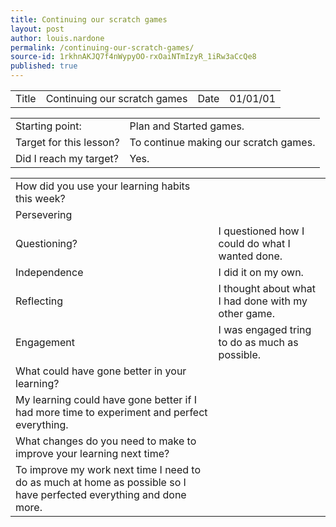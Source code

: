 ```yaml
---
title: Continuing our scratch games
layout: post
author: louis.nardone
permalink: /continuing-our-scratch-games/
source-id: 1rkhnAKJQ7f4nWypyOO-rxOaiNTmIzyR_1iRw3aCcQe8
published: true
---
```

<table>
  <tr>
    <td>Title</td>
    <td>Continuing our scratch games</td>
    <td>Date</td>
    <td>01/01/01</td>
  </tr>
</table>


<table>
  <tr>
    <td>Starting point:</td>
    <td>Plan and Started games.</td>
  </tr>
  <tr>
    <td>Target for this lesson?</td>
    <td>To continue making our scratch games.</td>
  </tr>
  <tr>
    <td>Did I reach my target? </td>
    <td>Yes.</td>
  </tr>
</table>


<table>
  <tr>
    <td>How did you use your learning habits this week?</td>
    <td></td>
  </tr>
  <tr>
    <td>Persevering</td>
    <td></td>
  </tr>
  <tr>
    <td>Questioning?</td>
    <td>I questioned how I could do what I wanted done.</td>
  </tr>
  <tr>
    <td>Independence</td>
    <td>I did it on my own.</td>
  </tr>
  <tr>
    <td>Reflecting</td>
    <td>I thought about what I had done with my other game.</td>
  </tr>
  <tr>
    <td>Engagement</td>
    <td>I was engaged tring to do as much as possible.</td>
  </tr>
  <tr>
    <td>What could have gone better in your learning?</td>
    <td></td>
  </tr>
  <tr>
    <td>My learning could have gone better if I had more time to experiment and perfect everything.</td>
    <td></td>
  </tr>
  <tr>
    <td>What changes do you need to make to improve your learning next time?</td>
    <td></td>
  </tr>
  <tr>
    <td>To improve my work next time I need to do as much at home as possible so I have perfected everything and done more.</td>
    <td></td>
  </tr>
</table>


